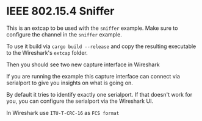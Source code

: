 # IEEE 802.15.4 Sniffer

This is an extcap to be used with the `sniffer` example. Make sure to configure the channel in the `sniffer` example.

To use it build via `cargo build --release` and copy the resulting executable to the Wireshark's `extcap` folder.

Then you should see two new capture interface in Wireshark

If you are running the example this capture interface can connect via serialport to give you insights on what is going on.

By default it tries to identify exactly one serialport. If that doesn't work for you, you can configure the serialport via the Wireshark UI.

In Wireshark use `ITU-T-CRC-16` as `FCS format`

